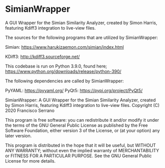 # SimianWrapper
A GUI Wrapper for the Simian Similarity Analyzer, created by Simon Harris, featuring Kdiff3 integration to live-view files.

The sources for the following programs that are utilized by SimianWrapper:

Simian: https://www.harukizaemon.com/simian/index.html 

KDiff3: http://kdiff3.sourceforge.net/

This codebase is run on Python 3.9.0, found here; https://www.python.org/downloads/release/python-390/

The following dependencies are called by SimianWrapper:

PyYAML: https://pyyaml.org/
PyQt5: https://pypi.org/project/PyQt5/


SimianWrapper: A GUI Wrapper for the Simian Similarity Analyzer, created by Simon Harris, featuring Kdiff3 integration to live-view files.
Copyright (C) 2020  Francisco Serrano

This program is free software: you can redistribute it and/or modify
it under the terms of the GNU General Public License as published by the Free Software Foundation, either version 3 of the License, or (at your option) any later version.

This program is distributed in the hope that it will be useful,
but WITHOUT ANY WARRANTY; without even the implied warranty of
MERCHANTABILITY or FITNESS FOR A PARTICULAR PURPOSE.  See the
GNU General Public License for more details.

